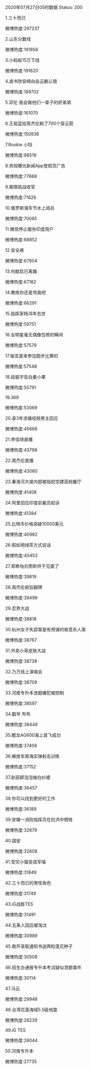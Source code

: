 2020年07月27日05时数据
Status: 200

1.三十而已

微博热度:297237

2.山东分数线

微博热度:191856

3.小蚂蚁15万下线

微博热度:191620

4.虞书欣安崎向岳云鹏认错

微博热度:189702

5.邓伦 我会做他们一辈子的好弟弟

微博热度:161070

6.王祖蓝给周杰伦刷了700个穿云箭

微博热度:150936

7.Rookie 小钰

微博热度:98519

8.央视曝光新闻App登假货广告

微博热度:77688

9.极限挑战收官

微博热度:71626

10.俄罗斯海军节水上阅兵

微博热度:70085

11.微信停止服务印度用户

微博热度:68852

12.安全裤

微博热度:67804

13.何猷启已离婚

微博热度:67182

14.教练你还是骂我吧

微博热度:66291

15.指挥家杨鸿年去世

微博热度:59751

16.女明星毫无偶像包袱的瞬间

微博热度:57579

17.喻言是来参加跑步比赛的

微博热度:57548

18.段振宇告白姜小果

微博热度:55791

19.369

微博热度:53069

20.录3年求婚视频男主回应

微博热度:45666

21.李佳琦直播

微博热度:43798

22.周杰伦直播

微博热度:43060

23.秦淮河大堤内部被指挖空建高档餐厅

微博热度:41408

24.阿里回应印度前雇员起诉

微博热度:41384

25.比特币价格突破10000美元

微博热度:40982

26.假如用绿茶方式说话

微博热度:40453

27.郑希怡刘雨昕终于见面了

微博热度:39819

28.周杰伦疯狂翻牌

微博热度:39499

29.忍界大战

微博热度:38818

30.杭州女子失踪案是有预谋的故意杀人案

微博热度:38767

31.外卖小哥皮肤大战

微博热度:38738

32.乃万线上演唱会

微博热度:38709

33.河南专升本泄题嫌犯被控制

微博热度:38597

34.戳爷 布布

微博热度:38449

35.鲲龙AG600海上首飞成功

微博热度:37406

36.解放军南海实弹射击训练

微博热度:37152

37.赵丽颖泡泡袖白纱裙

微博热度:36457

38.你可以找到更好的工作

微博热度:36189

39.安徽一消防指挥员在抗洪中牺牲

微博热度:32679

40.国安

微博热度:32608

41.受灾小猫变成军喵

微博热度:31849

42.三十而已的男性角色

微博热度:31749

43.iG战胜TES

微博热度:31491

44.五条人回应被淘汰

微博热度:30989

45.南开录取通知书送两粒莲花种子

微博热度:30508

46.招生办通报专升本考试疑似泄题事件

微博热度:30114

47.马云

微博热度:29948

48.台湾花莲海域5.5级地震

微博热度:28239

49.iG TES

微博热度:28044

50.河南专升本

微博热度:27735

